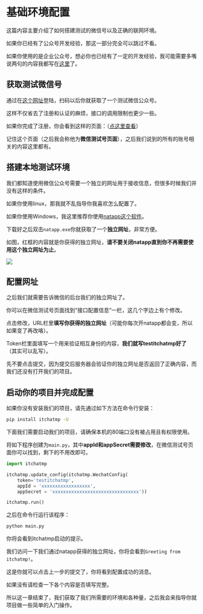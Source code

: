 # 基础环境配置

这篇内容主要介绍了如何搭建测试的微信号以及正确的联网环境。

如果你已经有了公众号开发经验，那这一部分完全可以跳过不看。

如果你使用的是企业公众号，想必你也已经有了一定的开发经验，我可能需要多嘴说两句的内容我都写在[这里][enterprise.md]了。

## 获取测试微信号

通过在[这个网址][test-mp]登陆，扫码以后你就获取了一个测试微信公众号。

这样不仅省去了注册和认证的麻烦，接口的调用限制也更少一些。

如果你完成了注册，你会看到这样的页面：（[点这里查看][test-mp-website]）

记住这个页面（之后我会称他为**微信测试号页面**），之后我们说到的所有的账号相关的内容这里都有。

## 搭建本地测试环境

我们都知道使用微信公众号需要一个独立的网址用于接收信息，但很多时候我们并没有这样的条件。

如果你使用linux，那我就不乱指导你我喜欢怎么配置了。

如果你使用Windows，我这里推荐你使用[natapp这个软件][natapp]。

下载好之后双击`natapp.exe`你就获取了一个**独立网址**，非常方便。

如图，红框的内容就是你获得的独立网址，**请不要关闭natapp直到你不再需要使用这个独立网址为止**。

![][natapp-demo]

## 配置网址

之后我们就需要告诉微信的后台我们的独立网址了。

你可以在微信测试号页面找到“接口配置信息”一栏，这几个字边上有个修改。

点击修改，URL栏里**填写你获得的独立网址**（可能你每次开natapp都会变，所以如果变了再改咯）。

Token栏里面填写一个用来验证相互身份的内容，**我们就写testitchatmp好了**（其实可以乱写）。

先不要点击提交，因为提交后服务器会验证你的独立网址是否返回了正确内容，而我们还没有打开我们的项目。

## 启动你的项目并完成配置

如果你没有安装我们的项目，请先通过如下方法在命令行安装：

```bash
pip install itchatmp -U
```

下面我们需要启动我们的项目，请确保本机的80端口没有被占用且有权限使用。

将如下程序创建为`main.py`，其中**appId和appSecret需要修改**，在微信测试号页面你可以找到，剩下的不用改即可。

```python
import itchatmp

itchatmp.update_config(itchatmp.WechatConfig(
    token='testitchatmp',
    appId = 'xxxxxxxxxxxxxxxxxx',
    appSecret = 'xxxxxxxxxxxxxxxxxxxxxxxxxxxxxxxx'))

itchatmp.run()
```

之后在命令行运行该程序：

```bash
python main.py
```

你将会看到itchatmp启动的提示。

我们访问一下我们通过natapp获得的独立网址，你将会看到`Greeting from itchatmp!`。

这是你就可以点击上一步的提交了，你将看到配置成功的消息。

如果没有请检查一下各个内容是否填写完整。

所以这一章结束了，我们获取了我们所需要的环境和各种量，之后我会来指导你就项目做一些简单的入门操作。

[enterprise.md]: http://itchatmp.readthedocs.io/zh_CN/latest/intro/enterprise/
[test-mp]: http://mp.weixin.qq.com/debug/cgi-bin/sandbox?t=sandbox/login
[test-mp-website]: http://7xrip4.com1.z0.glb.clouddn.com/itchatmp/docs/test-mp-website.png
[natapp]: https://natapp.cn/
[natapp-demo]: http://7xrip4.com1.z0.glb.clouddn.com/itchatmp/docs/natapp-demo.png
